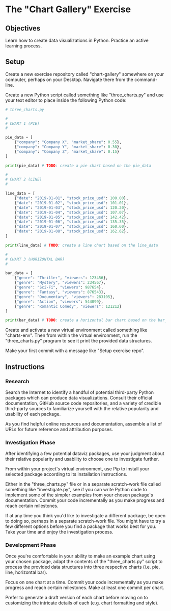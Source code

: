 # The "Chart Gallery" Exercise

## Objectives

Learn how to create data visualizations in Python. Practice an active learning process.

## Setup

Create a new exercise repository called "chart-gallery" somewhere on your computer, perhaps on your Desktop. Navigate there from the command-line.

Create a new Python script called something like "three_charts.py" and use your text editor to place inside the following Python code:

```py
# three_charts.py

#
# CHART 1 (PIE)
#

pie_data = [
    {"company": "Company X", "market_share": 0.55},
    {"company": "Company Y", "market_share": 0.30},
    {"company": "Company Z", "market_share": 0.15}
]

print(pie_data) # TODO: create a pie chart based on the pie_data

#
# CHART 2 (LINE)
#

line_data = [
    {"date": "2019-01-01", "stock_price_usd": 100.00},
    {"date": "2019-01-02", "stock_price_usd": 101.01},
    {"date": "2019-01-03", "stock_price_usd": 120.20},
    {"date": "2019-01-04", "stock_price_usd": 107.07},
    {"date": "2019-01-05", "stock_price_usd": 142.42},
    {"date": "2019-01-06", "stock_price_usd": 135.35},
    {"date": "2019-01-07", "stock_price_usd": 160.60},
    {"date": "2019-01-08", "stock_price_usd": 162.62},
]

print(line_data) # TODO: create a line chart based on the line_data

#
# CHART 3 (HORIZONTAL BAR)
#

bar_data = [
    {"genre": "Thriller", "viewers": 123456},
    {"genre": "Mystery", "viewers": 234567},
    {"genre": "Sci-Fi", "viewers": 987654},
    {"genre": "Fantasy", "viewers": 876543},
    {"genre": "Documentary", "viewers": 283105},
    {"genre": "Action", "viewers": 544099},
    {"genre": "Romantic Comedy", "viewers": 121212}
]

print(bar_data) # TODO: create a horizontal bar chart based on the bar_data
```

Create and activate a new virtual environment called something like "charts-env". Then from within the virtual environment, run the "three_charts.py" program to see it print the provided data structures.

Make your first commit with a message like "Setup exercise repo".

## Instructions

### Research

Search the Internet to identify a handful of potential third-party Python packages which can produce data visualizations. Consult their official documentation, GitHub source code repositories, and a variety of credible third-party sources to familiarize yourself with the relative popularity and usability of each package.

As you find helpful online resources and documentation, assemble a list of URLs for future reference and attribution purposes.

### Investigation Phase

After identifying a few potential dataviz packages, use your judgment about their relative popularity and usability to choose one to investigate further.

From within your project's virtual environment, use Pip to install your selected package according to its installation instructions.

Either in the "three_charts.py" file or in a separate scratch-work file called something like "investigate.py", see if you can write Python code to implement some of the simpler examples from your chosen package's documentation. Commit your code incrementally as you make progress and reach certain milestones.

If at any time you think you'd like to investigate a different package, be open to doing so, perhaps in a separate scratch-work file. You might have to try a few different options before you find a package that works best for you. Take your time and enjoy the investigation process.

### Development Phase

Once you're comfortable in your ability to make an example chart using your chosen package,
adapt the contents of the "three_charts.py" script to process the provided data structures into three respective charts (i.e. pie, line, horizontal bar).

Focus on one chart at a time. Commit your code incrementally as you make progress and reach certain milestones. Make at least one commit per chart.

Prefer to generate a draft version of each chart before moving on to customizing the intricate details of each (e.g. chart formatting and style).
